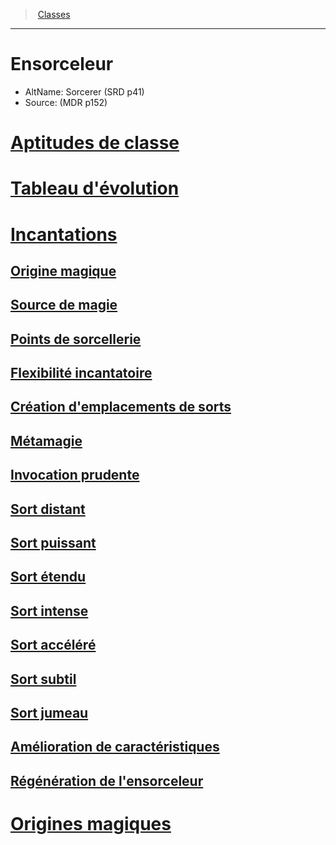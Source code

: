 ﻿---
!ClassItem
Id: sorcerer_hd.md#ensorceleur
RootId: sorcerer_hd.md
ParentLink: classes_hd.md
Name: Ensorceleur
ParentName: Classes
NameLevel: 1
AltName: Sorcerer (SRD p41)
Source: (MDR p152)
---
>  [Classes](hd_classes.md)

---


# Ensorceleur

- AltName: Sorcerer (SRD p41)
- Source: (MDR p152)



# [Aptitudes de classe](hd_sorcerer_aptitudes_de_classe.md)



# [Tableau d'évolution](hd_sorcerer_tableau_devolution.md)



# [Incantations](hd_sorcerer_incantations.md)



## [Origine magique](hd_sorcerer_origine_magique.md)



## [Source de magie](hd_sorcerer_source_de_magie.md)



## [Points de sorcellerie](hd_sorcerer_points_de_sorcellerie.md)



## [Flexibilité incantatoire](hd_sorcerer_flexibilite_incantatoire.md)



## [Création d'emplacements de sorts](hd_sorcerer_creation_demplacements_de_sorts.md)



## [Métamagie](hd_sorcerer_metamagie.md)



## [Invocation prudente](hd_sorcerer_invocation_prudente.md)



## [Sort distant](hd_sorcerer_sort_distant.md)



## [Sort puissant](hd_sorcerer_sort_puissant.md)



## [Sort étendu](hd_sorcerer_sort_etendu.md)



## [Sort intense](hd_sorcerer_sort_intense.md)



## [Sort accéléré](hd_sorcerer_sort_accelere.md)



## [Sort subtil](hd_sorcerer_sort_subtil.md)



## [Sort jumeau](hd_sorcerer_sort_jumeau.md)



## [Amélioration de caractéristiques](hd_sorcerer_amelioration_de_caracteristiques.md)



## [Régénération de l'ensorceleur](hd_sorcerer_regeneration_de_lensorceleur.md)



# [Origines magiques](hd_sorcerer_origines_magiques.md)

